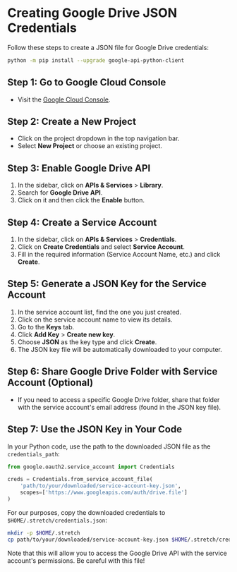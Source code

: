 # Creating Google Drive JSON Credentials

Follow these steps to create a JSON file for Google Drive credentials:

```bash
python -m pip install --upgrade google-api-python-client
```

## Step 1: Go to Google Cloud Console

- Visit the [Google Cloud Console](https://console.cloud.google.com/).

## Step 2: Create a New Project

- Click on the project dropdown in the top navigation bar.
- Select **New Project** or choose an existing project.

## Step 3: Enable Google Drive API

1. In the sidebar, click on **APIs & Services** > **Library**.
1. Search for **Google Drive API**.
1. Click on it and then click the **Enable** button.

## Step 4: Create a Service Account

1. In the sidebar, click on **APIs & Services** > **Credentials**.
1. Click on **Create Credentials** and select **Service Account**.
1. Fill in the required information (Service Account Name, etc.) and click **Create**.

## Step 5: Generate a JSON Key for the Service Account

1. In the service account list, find the one you just created.
1. Click on the service account name to view its details.
1. Go to the **Keys** tab.
1. Click **Add Key** > **Create new key**.
1. Choose **JSON** as the key type and click **Create**.
1. The JSON key file will be automatically downloaded to your computer.

## Step 6: Share Google Drive Folder with Service Account (Optional)

- If you need to access a specific Google Drive folder, share that folder with the service account's email address (found in the JSON key file).

## Step 7: Use the JSON Key in Your Code

In your Python code, use the path to the downloaded JSON file as the `credentials_path`:

```python
from google.oauth2.service_account import Credentials

creds = Credentials.from_service_account_file(
    'path/to/your/downloaded/service-account-key.json', 
    scopes=['https://www.googleapis.com/auth/drive.file']
)
```

For our purposes, copy the downloaded credentials to `$HOME/.stretch/credentials.json`:

```bash
mkdir -p $HOME/.stretch
cp path/to/your/downloaded/service-account-key.json $HOME/.stretch/credentials.json
```

Note that this will allow you to access the Google Drive API with the service account's permissions. Be careful with this file!
